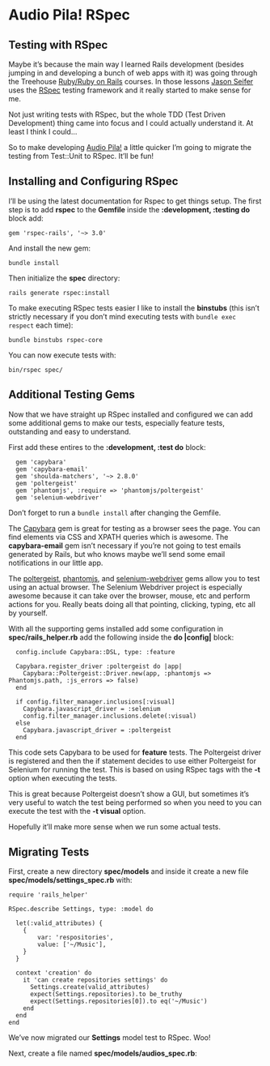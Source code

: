# Audio Pila! RSpec

## Testing with RSpec

Maybe it’s because the main way I learned Rails development (besides jumping in and developing a bunch of web apps with it) was going through the Treehouse [Ruby/Ruby on Rails](https://teamtreehouse.com/tracks/rails-development) courses.  In those lessons [Jason Seifer](https://twitter.com/jseifer?lang=en) uses the [RSpec](http://rspec.info/) testing framework and it really started to make sense for me.

Not just writing tests with RSpec, but the whole TDD (Test Driven Development) thing came into focus and I could actually understand it.  At least I think I could…

So to make developing [Audio Pila!](https://github.com/asommer70/audiopila-rails) a little quicker I’m going to migrate the testing from Test::Unit to RSpec.  It’ll be fun!

## Installing and Configuring RSpec

I’ll be using the latest documentation for Rspec to get things setup.  The first step is to add **rspec** to the **Gemfile** inside the **:development, :testing do** block add:

```
gem 'rspec-rails', '~> 3.0'
```

And install the new gem:

```
bundle install
```

Then initialize the **spec** directory:

```
rails generate rspec:install
```

To make executing RSpec tests easier I like to install the **binstubs** (this isn’t strictly necessary if you don’t mind executing tests with ```bundle exec respect``` each time):

```
bundle binstubs rspec-core
```

You can now execute tests with:

```
bin/rspec spec/
```

## Additional Testing Gems

Now that we have straight up RSpec installed and configured we can add some additional gems to make our tests, especially feature tests, outstanding and easy to understand.

First add these entires to the **:development, :test do** block:

```
  gem 'capybara'
  gem 'capybara-email'
  gem 'shoulda-matchers', '~> 2.8.0'
  gem 'poltergeist'
  gem 'phantomjs', :require => 'phantomjs/poltergeist'
  gem 'selenium-webdriver'
```

Don’t forget to run a ```bundle install``` after changing the Gemfile.

The [Capybara](http://jnicklas.github.io/capybara/) gem is great for testing as a browser sees the page. You can find elements via CSS and XPATH queries which is awesome.  The **capybara-email** gem isn’t necessary if you’re not going to test emails generated by Rails, but who knows maybe we’ll send some email notifications in our little app.

The [poltergeist](https://github.com/teampoltergeist/poltergeist), [phantomjs](http://phantomjs.org/), and [selenium-webdriver](http://www.seleniumhq.org/projects/webdriver/) gems allow you to test using an actual browser.  The Selenium Webdriver project is especially awesome because it can take over the browser, mouse, etc and perform actions for you.  Really beats doing all that pointing, clicking, typing, etc all by yourself.

With all the supporting gems installed add some configuration in **spec/rails_helper.rb** add the following inside the **do |config|** block:

```
  config.include Capybara::DSL, type: :feature

  Capybara.register_driver :poltergeist do |app|
    Capybara::Poltergeist::Driver.new(app, :phantomjs => Phantomjs.path, :js_errors => false)
  end

  if config.filter_manager.inclusions[:visual]
    Capybara.javascript_driver = :selenium
    config.filter_manager.inclusions.delete(:visual)
  else
    Capybara.javascript_driver = :poltergeist
  end
```

This code sets Capybara to be used for **feature** tests.  The Poltergeist driver is registered and then the if statement decides to use either Poltergeist for Selenium for running the test.  This is based on using RSpec tags with the **-t** option when executing the tests.

This is great because Poltergeist doesn’t show a GUI, but sometimes it’s very useful to watch the test being performed so when you need to you can execute the test with the **-t visual** option.

Hopefully it’ll make more sense when we run some actual tests.

## Migrating Tests

First, create a new directory **spec/models** and inside it create a new file **spec/models/settings_spec.rb** with:

```
require 'rails_helper'

RSpec.describe Settings, type: :model do

  let(:valid_attributes) {
    {
        var: 'respositories',
        value: ['~/Music'],
    }
  }

  context 'creation' do
    it 'can create repositories settings' do
      Settings.create(valid_attributes)
      expect(Settings.repositories).to be_truthy
      expect(Settings.repositories[0]).to eq('~/Music')
    end
  end
end
```

We’ve now migrated our **Settings** model test to RSpec.  Woo!


Next, create a file named **spec/models/audios_spec.rb**:
